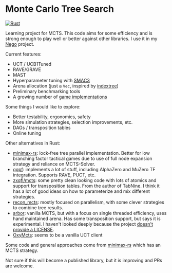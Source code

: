 # Monte Carlo Tree Search
[![Rust](https://github.com/thomasmarsh/mcts/actions/workflows/rust.yml/badge.svg)](https://github.com/thomasmarsh/mcts/actions/workflows/rust.yml)

Learning project for MCTS. This code aims for some efficiency and is strong
enough to play well or better against other libraries. I use it in my
[Nego](https://github.com/thomasmarsh/nego) project.

Current features:

* UCT / UCB1Tuned
* RAVE/GRAVE
* MAST
* Hyperparameter tuning with [SMAC3](https://automl.github.io/SMAC3/main/)
* Arena allocation (just a `Vec`, inspired by [indextree](https://github.com/saschagrunert/indextree))
* Preliminary benchmarking tools
* A growing number of [game implementations](src/games)

Some things I would like to explore:

- Better testability, ergonomics, safety
- More simulation strategies, selection improvements, etc.
- DAGs / transposition tables
- Online tuning

Other alternatives in Rust:
- [minimax-rs](https://github.com/edre/minimax-rs): lock-free tree parallel implementation. Better for low branching factor tactical games due to use of full node expansion strategy and reliance on MCTS-Solver.
- [ggpf](https://github.com/TheLortex/rust-mcts): implements a lot of stuff, including
  AlphaZero and MuZero TF integration. Supports RAVE, PUCT, etc.
- [zxqfl/mcts](https://github.com/zxqfl/mcts): some pretty clean looking code
  with lots of atomics and support for transposition tables. From the author
  of TabNine. I think it has a lot of good ideas on how to parameterize and mix
  different strategies.
- [recon_mcts](https://github.com/trtsl/recon_mcts): mostly focused on parallelism,
  with some clever strategies to combine tree results.
- [arbor](https://github.com/prestonmlangford/arbor/): vanilla MCTS, but with a focus
  on single threaded efficiency, uses hand maintained arena. Has some transposition
  support, but says it is experimental. I haven't looked deeply because the project
  [doesn't provide a LICENSE](https://github.com/prestonmlangford/arbor/issues/2).
- [OxyMcts](https://github.com/Sagebati/OxyMcts): seems to be a vanilla UCT client

Some code and general approaches come from
[minimax-rs](https://github.com/edre/minimax-rs) which has an MCTS strategy.

Not sure if this will become a published library, but it is improving and PRs are welcome.
